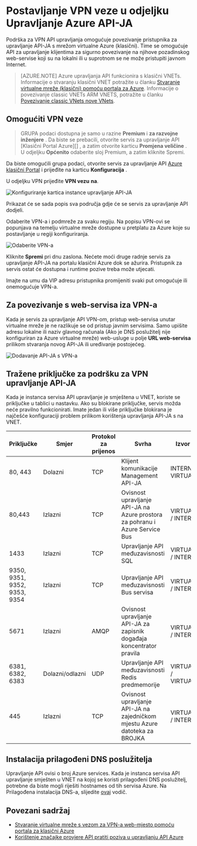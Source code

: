 <properties
    pageTitle="Postavljanje VPN veze u odjeljku Upravljanje Azure API-JA"
    description="Saznajte kako postaviti VPN veza u Azure API upravljanje i pristup web-servisi kroz nju."
    services="api-management"
    documentationCenter=""
    authors="antonba"
    manager="erikre"
    editor=""/>

<tags
    ms.service="api-management"
    ms.workload="mobile"
    ms.tgt_pltfrm="na"
    ms.devlang="na"
    ms.topic="article"
    ms.date="10/25/2016"
    ms.author="antonba"/>

# <a name="how-to-setup-vpn-connections-in-azure-api-management"></a>Postavljanje VPN veze u odjeljku Upravljanje Azure API-JA

Podrška za VPN API upravljanja omogućuje povezivanje pristupnika za upravljanje API-JA s mrežom virtualne Azure (klasični). Time se omogućuje API za upravljanje klijentima za sigurno povezivanje na njihove pozadinskog web-servise koji su na lokalni ili u suprotnom se ne može pristupiti javnom Internet.

>[AZURE.NOTE] Azure upravljanja API funkcionira s klasični VNETs. Informacije o stvaranju klasični VNET potražite u članku [Stvaranje virtualne mreže (klasični) pomoću portala za Azure](../virtual-network/virtual-networks-create-vnet-classic-pportal.md). Informacije o povezivanje classic VNETs ARM VNETS, potražite u članku [Povezivanje classic VNets nove VNets](../vpn-gateway/vpn-gateway-connect-different-deployment-models-portal.md).

## <a name="enable-vpn"> </a>Omogućiti VPN veze

>GRUPA podaci dostupna je samo u razine **Premium** i **za razvojne inženjere** . Da biste se prebacili, otvorite servis za upravljanje API [Klasični Portal Azure][] , a zatim otvorite karticu **Promjena veličine** . U odjeljku **Općenito** odaberite sloj Premium, a zatim kliknite Spremi.

Da biste omogućili grupa podaci, otvorite servis za upravljanje API [Azure klasični Portal][] i prijeđite na karticu **Konfiguracija** . 

U odjeljku VPN prijeđite **VPN vezu** **na**.

![Konfiguriranje kartica instance upravljanje API-JA][api-management-setup-vpn-configure]

Prikazat će se sada popis sva područja gdje će se servis za upravljanje API dodjeli.

Odaberite VPN-a i podmreže za svaku regiju. Na popisu VPN-ovi se popunjava na temelju virtualne mreže dostupne u pretplatu za Azure koje su postavljanje u regiji konfiguriranja.

![Odaberite VPN-a][api-management-setup-vpn-select]

Kliknite **Spremi** pri dnu zaslona. Nećete moći druge radnje servis za upravljanje API-JA na portalu klasični Azure dok se ažurira. Pristupnik za servis ostat će dostupna i runtime pozive treba može utjecati.

Imajte na umu da VIP adresu pristupnika promijeniti svaki put omogućuje ili onemogućuje VPN-a.

## <a name="connect-vpn"> </a>Za povezivanje s web-servisa iza VPN-a

Kada je servis za upravljanje API VPN-om, pristup web-servisa unutar virtualne mreže je ne razlikuje se od pristup javnim servisima. Samo upišite adresu lokalne ili naziv glavnog računala (Ako je DNS poslužitelj nije konfiguriran za Azure virtualne mreže) web-usluge u polje **URL web-servisa** prilikom stvaranja novog API-JA ili uređivanje postojećeg.

![Dodavanje API-JA s VPN-a][api-management-setup-vpn-add-api]

## <a name="required-ports-for-api-management-vpn-support"></a>Tražene priključke za podršku za VPN upravljanje API-JA

Kada je instanca servisa API upravljanje je smještena u VNET, koriste se priključke u tablici u nastavku. Ako su blokirane priključke, servis možda neće pravilno funkcionirati. Imate jedan ili više priključke blokirana je najčešće konfiguraciji problem prilikom korištenja upravljanja API-JA s na VNET.

| Priključke                      | Smjer        | Protokol za prijenos | Svrha                                                          | Izvor / odredište              |
|------------------------------|------------------|--------------------|------------------------------------------------------------------|-----------------------------------|
| 80, 443                      | Dolazni          | TCP                | Klijent komunikacije Management API-JA                           | INTERNET / VIRTUAL_NETWORK        |
| 80,443                       | Izlazni         | TCP                | Ovisnost upravljanje API-JA na Azure prostora za pohranu i Azure Service Bus | VIRTUAL_NETWORK / INTERNET        |
| 1433                         | Izlazni         | TCP                | Upravljanje API međuzavisnosti SQL                               | VIRTUAL_NETWORK / INTERNET        |
| 9350, 9351, 9352, 9353, 9354 | Izlazni         | TCP                | Upravljanje API međuzavisnosti Bus servisa                       | VIRTUAL_NETWORK / INTERNET        |
| 5671                         | Izlazni         | AMQP               | Ovisnost upravljanje API-JA za zapisnik događaja koncentrator pravila            | VIRTUAL_NETWORK / INTERNET        |
| 6381, 6382, 6383             | Dolazni/odlazni | UDP                | Upravljanje API međuzavisnosti Redis predmemorije                       | VIRTUAL_NETWORK / VIRTUAL_NETWORK |
| 445                          | Izlazni         | TCP                | Ovisnost upravljanje API-JA na zajedničkom mjestu Azure datoteka za BROJKA            | VIRTUAL_NETWORK / INTERNET        |

## <a name="custom-dns"> </a>Instalacija prilagođeni DNS poslužitelja

Upravljanje API ovisi o broj Azure services. Kada je instanca servisa API upravljanje smješten u VNET na kojoj se koristi prilagođeni DNS poslužitelj, potrebne da biste mogli riješiti hostnames od tih servisa Azure. Na Prilagođena instalacija DNS-a, slijedite [ovaj](../virtual-network/virtual-networks-name-resolution-for-vms-and-role-instances.md#name-resolution-using-your-own-dns-server) vodič.  

## <a name="related-content"> </a>Povezani sadržaj


* [Stvaranje virtualne mreže s vezom za VPN-a web-mjesto pomoću portala za klasični Azure][]
* [Korištenje značajke provjere API pratiti poziva u upravljanju API Azure][]

[api-management-setup-vpn-configure]: ./media/api-management-howto-setup-vpn/api-management-setup-vpn-configure.png
[api-management-setup-vpn-select]: ./media/api-management-howto-setup-vpn/api-management-setup-vpn-select.png
[api-management-setup-vpn-add-api]: ./media/api-management-howto-setup-vpn/api-management-setup-vpn-add-api.png

[Enable VPN connections]: #enable-vpn
[Connect to a web service behind VPN]: #connect-vpn
[Related content]: #related-content

[Azure klasični Portal]: https://manage.windowsazure.com/

[Stvaranje virtualne mreže s vezom za VPN-a web-mjesto pomoću portala za klasični Azure]: ../vpn-gateway/vpn-gateway-site-to-site-create.md
[Korištenje značajke provjere API pratiti poziva u upravljanju API Azure]: api-management-howto-api-inspector.md
